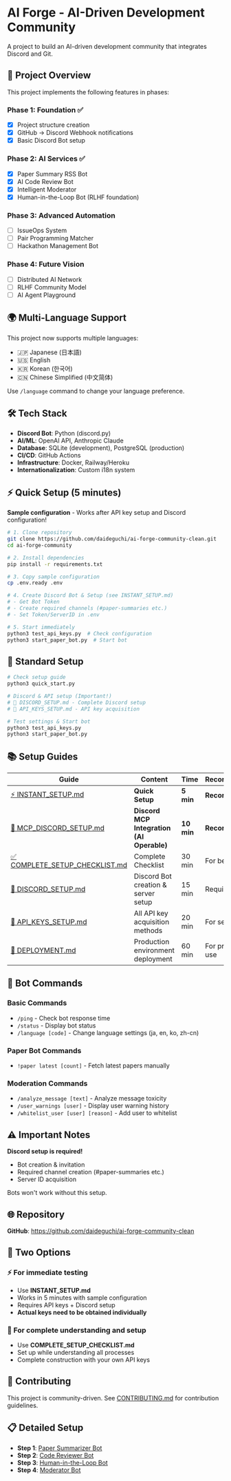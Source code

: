 # AI Forge - AI-Driven Development Community

A project to build an AI-driven development community that integrates Discord and Git.

## 🚀 Project Overview

This project implements the following features in phases:

### Phase 1: Foundation ✅
- [x] Project structure creation
- [x] GitHub → Discord Webhook notifications
- [x] Basic Discord Bot setup

### Phase 2: AI Services ✅
- [x] Paper Summary RSS Bot
- [x] AI Code Review Bot
- [x] Intelligent Moderator
- [x] Human-in-the-Loop Bot (RLHF foundation)

### Phase 3: Advanced Automation
- [ ] IssueOps System
- [ ] Pair Programming Matcher
- [ ] Hackathon Management Bot

### Phase 4: Future Vision
- [ ] Distributed AI Network
- [ ] RLHF Community Model
- [ ] AI Agent Playground

## 🌍 Multi-Language Support

This project now supports multiple languages:
- 🇯🇵 Japanese (日本語)
- 🇺🇸 English
- 🇰🇷 Korean (한국어)
- 🇨🇳 Chinese Simplified (中文简体)

Use `/language` command to change your language preference.

## 🛠️ Tech Stack

- **Discord Bot**: Python (discord.py)
- **AI/ML**: OpenAI API, Anthropic Claude
- **Database**: SQLite (development), PostgreSQL (production)
- **CI/CD**: GitHub Actions
- **Infrastructure**: Docker, Railway/Heroku
- **Internationalization**: Custom i18n system

## ⚡ Quick Setup (5 minutes)

**Sample configuration** - Works after API key setup and Discord configuration!

```bash
# 1. Clone repository
git clone https://github.com/daideguchi/ai-forge-community-clean.git
cd ai-forge-community

# 2. Install dependencies
pip install -r requirements.txt

# 3. Copy sample configuration
cp .env.ready .env

# 4. Create Discord Bot & Setup (see INSTANT_SETUP.md)
# - Get Bot Token
# - Create required channels (#paper-summaries etc.)
# - Set Token/ServerID in .env

# 5. Start immediately
python3 test_api_keys.py  # Check configuration
python3 start_paper_bot.py  # Start bot
```

## 🚀 Standard Setup

```bash
# Check setup guide
python3 quick_start.py

# Discord & API setup (Important!)
# 📖 DISCORD_SETUP.md - Complete Discord setup
# 🔑 API_KEYS_SETUP.md - API key acquisition

# Test settings & Start bot
python3 test_api_keys.py
python3 start_paper_bot.py
```

## 📚 Setup Guides

| Guide | Content | Time | Recommended |
|-------|---------|------|-------------|
| [⚡ INSTANT_SETUP.md](INSTANT_SETUP.md) | **Quick Setup** | **5 min** | **Recommended** |
| [🔗 MCP_DISCORD_SETUP.md](MCP_DISCORD_SETUP.md) | **Discord MCP Integration (AI Operable)** | **10 min** | **Recommended** |
| [✅ COMPLETE_SETUP_CHECKLIST.md](COMPLETE_SETUP_CHECKLIST.md) | Complete Checklist | 30 min | For beginners |
| [📖 DISCORD_SETUP.md](DISCORD_SETUP.md) | Discord Bot creation & server setup | 15 min | Required |
| [🔑 API_KEYS_SETUP.md](API_KEYS_SETUP.md) | All API key acquisition methods | 20 min | For self-setup |
| [🚀 DEPLOYMENT.md](DEPLOYMENT.md) | Production environment deployment | 60 min | For production use |

## 🤖 Bot Commands

### Basic Commands
- `/ping` - Check bot response time
- `/status` - Display bot status
- `/language [code]` - Change language settings (ja, en, ko, zh-cn)

### Paper Bot Commands
- `!paper latest [count]` - Fetch latest papers manually

### Moderation Commands
- `/analyze_message [text]` - Analyze message toxicity
- `/user_warnings [user]` - Display user warning history
- `/whitelist_user [user] [reason]` - Add user to whitelist

## ⚠️ Important Notes

**Discord setup is required!**
- Bot creation & invitation
- Required channel creation (#paper-summaries etc.)
- Server ID acquisition

Bots won't work without this setup.

## 🌐 Repository

**GitHub**: https://github.com/daideguchi/ai-forge-community-clean

## 🎯 Two Options

### ⚡ For immediate testing
- Use **INSTANT_SETUP.md**
- Works in 5 minutes with sample configuration
- Requires API keys + Discord setup
- **Actual keys need to be obtained individually**

### 🔧 For complete understanding and setup
- Use **COMPLETE_SETUP_CHECKLIST.md**
- Set up while understanding all processes
- Complete construction with your own API keys

## 🤝 Contributing

This project is community-driven. See [CONTRIBUTING.md](CONTRIBUTING.md) for contribution guidelines.

## 📋 Detailed Setup

- **Step 1**: [Paper Summarizer Bot](docs/step1-paper-bot.md)
- **Step 2**: [Code Reviewer Bot](docs/setup-guide.md)
- **Step 3**: [Human-in-the-Loop Bot](docs/setup-guide.md)
- **Step 4**: [Moderator Bot](docs/setup-guide.md)